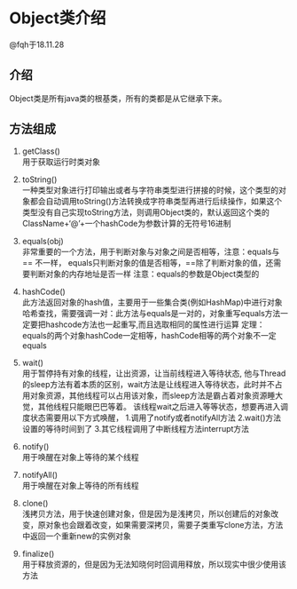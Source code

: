 # Object类介绍
@fqh于18.11.28
## 介绍

Object类是所有java类的根基类，所有的类都是从它继承下来。

## 方法组成

1.  getClass()  
    用于获取运行时类对象
    
2.  toString()  
    一种类型对象进行打印输出或者与字符串类型进行拼接的时候，这个类型的对象都会自动调用toString()方法转换成字符串类型再进行后续操作，如果这个类型没有自己实现toString方法，则调用Object类的，默认返回这个类的ClassName+‘@’+一个hashCode为参数计算的无符号16进制
    
3.  equals(obj)  
    非常重要的一个方法，用于判断对象与对象之间是否相等，注意：equals与== 不一样， equals只判断对象的值是否相等，==除了判断对象的值，还需要判断对象的内存地址是否一样 注意：equals的参数是Object类型的
    
4.  hashCode()  
    此方法返回对象的hash值，主要用于一些集合类(例如HashMap)中进行对象哈希查找，需要强调一对：此方法与equals是一对的，对象重写equals方法一定要把hashcode方法也一起重写,而且选取相同的属性进行运算 定理：equals的两个对象hashCode一定相等，hashCode相等的两个对象不一定equals
    
5.  wait()  
    用于暂停持有对象的线程，让出资源，让当前线程进入等待状态, 他与Thread的sleep方法有着本质的区别，wait方法是让线程进入等待状态，此时并不占用对象资源，其他线程可以占用该对象，而sleep方法是霸占着对象资源睡大觉，其他线程只能眼巴巴等着。 该线程wait之后进入等等状态，想要再进入调度状态需要用以下方式唤醒， 1.调用了notify或者notifyAll方法 2.wait()方法设置的等待时间到了 3.其它线程调用了中断线程方法interrupt方法
    
6.  notify()  
    用于唤醒在对象上等待的某个线程
    
7.  notifyAll()  
    用于唤醒在对象上等待的所有线程
    
8.  clone()  
    浅拷贝方法，用于快速创建对象，但是因为是浅拷贝，所以创建后的对象改变，原对象也会跟着改变，如果需要深拷贝，需要子类重写clone方法，方法中返回一个重新new的实例对象
    
9.  finalize()  
    用于释放资源的，但是因为无法知晓何时回调用释放，所以现实中很少使用该方法
